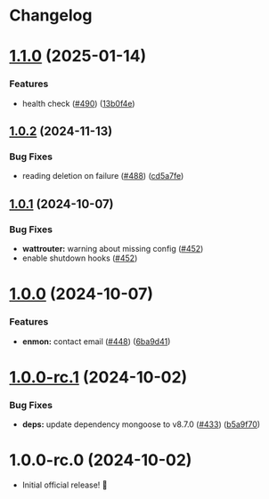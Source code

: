 # Changelog

# [1.1.0](https://github.com/hekystyle/enmon-adapter/compare/v1.0.2...v1.1.0) (2025-01-14)


### Features

* health check ([#490](https://github.com/hekystyle/enmon-adapter/issues/490)) ([13b0f4e](https://github.com/hekystyle/enmon-adapter/commit/13b0f4e85b78bbd3b92c0240be38b9694c88dfd8))

## [1.0.2](https://github.com/hekystyle/enmon-adapter/compare/v1.0.1...v1.0.2) (2024-11-13)


### Bug Fixes

* reading deletion on failure ([#488](https://github.com/hekystyle/enmon-adapter/issues/488)) ([cd5a7fe](https://github.com/hekystyle/enmon-adapter/commit/cd5a7fec395834fbea7afa574ca303fe37f8465c))

## [1.0.1](https://github.com/hekystyle/enmon-adapter/compare/v1.0.0...v1.0.1) (2024-10-07)


### Bug Fixes

* **wattrouter:** warning about missing config ([#452](https://github.com/hekystyle/enmon-adapter/issues/452))
* enable shutdown hooks ([#452](https://github.com/hekystyle/enmon-adapter/issues/452))

# [1.0.0](https://github.com/hekystyle/enmon-adapter/compare/v1.0.0-rc.1...v1.0.0) (2024-10-07)


### Features

* **enmon:** contact email ([#448](https://github.com/hekystyle/enmon-adapter/issues/448)) ([6ba9d41](https://github.com/hekystyle/enmon-adapter/commit/6ba9d41f9209c38eae52305259485f6220ee0c18))

# [1.0.0-rc.1](https://github.com/hekystyle/enmon-adapter/compare/v1.0.0-rc.0...v1.0.0-rc.1) (2024-10-02)


### Bug Fixes

* **deps:** update dependency mongoose to v8.7.0 ([#433](https://github.com/hekystyle/enmon-adapter/issues/433)) ([b5a9f70](https://github.com/hekystyle/enmon-adapter/commit/b5a9f707e1bb415f9353cb0025e099ea38de1de2))

# 1.0.0-rc.0 (2024-10-02)

* Initial official release! 🎉
